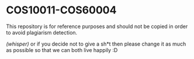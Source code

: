 # COS10011-COS60004
This repository is for reference purposes and should not be copied in order to avoid plagiarism detection.

*(whisper)* or if you decide not to give a sh*t then please change it as much as possible so that we can both live happily :D
